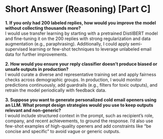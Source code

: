 # Short Answer (Reasoning) [Part C]

**1. If you only had 200 labeled replies, how would you improve the model without collecting thousands more?**  
I would use transfer learning by starting with a pretrained DistilBERT model and fine-tuning it on the 200 replies with strong regularization and data augmentation (e.g., paraphrasing). Additionally, I could apply semi-supervised learning or few-shot techniques to leverage unlabeled email data for further improvements.

**2. How would you ensure your reply classifier doesn’t produce biased or unsafe outputs in production?**  
I would curate a diverse and representative training set and apply fairness checks across demographic groups. In production, I would monitor predictions continuously, add guardrails (e.g., filters for toxic outputs), and retrain the model periodically with feedback data.

**3. Suppose you want to generate personalized cold email openers using an LLM. What prompt design strategies would you use to keep outputs relevant and non-generic?**  
I would include structured context in the prompt, such as recipient’s role, company, and recent achievements, to ground the response. I’d also use few-shot examples of high-quality openers and add constraints like “be concise and specific” to avoid vague or generic outputs.
